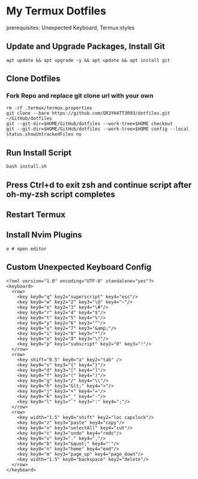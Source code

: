 # My Termux Dotfiles

prerequisites: Unexpected Keyboard, Termux:styles

## Update and Upgrade Packages, Install Git

    apt update && apt upgrade -y && apt update && apt install git

## Clone Dotfiles

### Fork Repo and replace git clone url with your own

    rm -rf .termux/termux.properties
    git clone --bare https://github.com/GR3YH4TT3R93/dotfiles.git ~/GitHub/dotfiles
    git --git-dir=$HOME/GitHub/dotfiles --work-tree=$HOME checkout
    git --git-dir=$HOME/GitHub/dotfiles --work-tree=$HOME config --local status.showUntrackedFiles no

## Run Install Script

    bash install.sh

## Press Ctrl+d to exit zsh and continue script after oh-my-zsh script completes

## Restart Termux

## Install Nvim Plugins

    e # open editor

## Custom Unexpected Keyboard Config

    <?xml version="1.0" encoding="UTF-8" standalone="yes"?>
    <keyboard>
      <row>
        <key key0="q" key2="superscript" key4="esc"/>
        <key key0="w" key2="2" key3="\@" key4="~"/>
        <key key0="e" key2="3" key4="\#"/>
        <key key0="r" key2="4" key4="$"/>
        <key key0="t" key2="5" key4="%"/>
        <key key0="y" key2="6" key3="^"/>
        <key key0="u" key2="7" key3="&amp;"/>
        <key key0="i" key2="8" key3="*"/>
        <key key0="o" key2="9" key3="\?"/>
        <key key0="p" key1="subscript" key2="0" key3="!"/>
      </row>
      <row>
        <key shift="0.5" key0="a" key2="tab" />
        <key key0="s" key3="{" key4="}"/>
        <key key0="d" key3="[" key4="]"/>
        <key key0="f" key3="(" key4=")"/>
        <key key0="g" key3="/" key4="\\"/>
        <key key0="h" key3="&lt;" key4=">"/>
        <key key0="j" key3="+" key4="="/>
        <key key0="k" key3="_" key4="-"/>
        <key key0="l" key1="`" key3=":" key4=";"/>
      </row>
      <row>
        <key width="1.5" key0="shift" key2="loc capslock"/>
        <key key0="z" key3="paste" key4="copy"/>
        <key key0="x" key3="selectAll" key4="cut"/>
        <key key0="c" key3="undo" key4="redo"/>
        <key key0="v" key3="." key4=","/>
        <key key0="b" key3="&quot;" key4="'"/>
        <key key0="n" key3="home" key4="end"/>
        <key key0="m" key3="page_up" key4="page_down"/>
        <key width="1.5" key0="backspace" key2="delete"/>
      </row>
    </keyboard>
